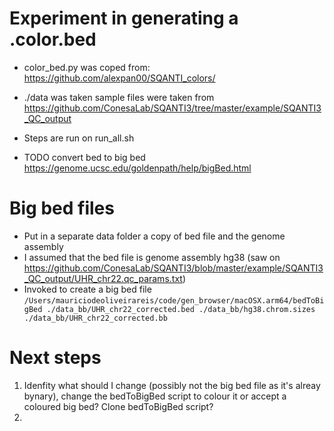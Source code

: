 # Experiment in generating a .color.bed
- color_bed.py was coped from: https://github.com/alexpan00/SQANTI_colors/  

- ./data was taken sample files were taken from https://github.com/ConesaLab/SQANTI3/tree/master/example/SQANTI3_QC_output  

- Steps are run on run_all.sh

- TODO convert bed to big bed https://genome.ucsc.edu/goldenpath/help/bigBed.html

# Big bed files
- Put in a separate data folder a copy of bed file and the genome assembly
- I assumed that the bed file is genome assembly hg38 (saw on https://github.com/ConesaLab/SQANTI3/blob/master/example/SQANTI3_QC_output/UHR_chr22.qc_params.txt)
- Invoked to create a big bed file `/Users/mauriciodeoliveirareis/code/gen_browser/macOSX.arm64/bedToBigBed ./data_bb/UHR_chr22_corrected.bed ./data_bb/hg38.chrom.sizes ./data_bb/UHR_chr22_corrected.bb`

# Next steps
1. Idenfity what should I change (possibly not the big bed file as it's alreay bynary), change the bedToBigBed script to colour it or accept a coloured big bed? Clone bedToBigBed script?
2. 
